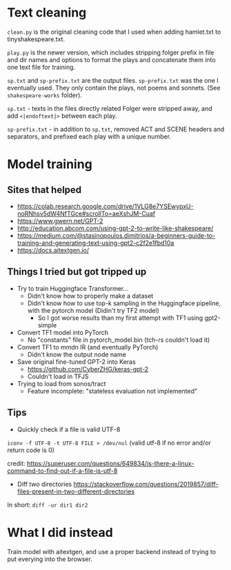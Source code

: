 # Text cleaning

`clean.py` is the original cleaning code that I used when adding hamlet.txt to tinyshakespeare.txt.

`play.py` is the newer version, which includes stripping folger prefix in file and dir names and options to format the plays and concatenate them into one text file for training.

`sp.txt` and `sp-prefix.txt` are the output files. `sp-prefix.txt` was the one I eventually used.
They only contain the plays, not poems and sonnets. (See `shakespeare-works` folder).

`sp.txt` - texts in the files directly related Folger were stripped away, and add `<|endoftext|>` between each play.

`sp-prefix.txt` - in addition to `sp.txt`, removed ACT and SCENE headers and separators, and prefixed each play with a unique number.

# Model training

## Sites that helped

- https://colab.research.google.com/drive/1VLG8e7YSEwypxU-noRNhsv5dW4NfTGce#scrollTo=aeXshJM-Cuaf
- https://www.gwern.net/GPT-2
- http://education.abcom.com/using-gpt-2-to-write-like-shakespeare/
- https://medium.com/@stasinopoulos.dimitrios/a-beginners-guide-to-training-and-generating-text-using-gpt2-c2f2e1fbd10a
- https://docs.aitextgen.io/

## Things I tried but got tripped up

- Try to train Huggingface Transformer...
  - Didn't know how to properly make a dataset
  - Didn't know how to use top-k sampling in the Huggingface pipeline, with the pytorch model (Didin't try TF2 model)
    - So I got worse results than my first attempt with TF1 using gpt2-simple
- Convert TF1 model into PyTorch
  - No "constants" file in pytorch_model.bin (tch-rs couldn't load it)
- Convert TF1 to mmdn IR (and eventually PyTorch)
  - Didn't know the output node name
- Save original fine-tuned GPT-2 into Keras
  - https://github.com/CyberZHG/keras-gpt-2
  - Couldn't load in TFJS
- Trying to load from sonos/tract
  - Feature incomplete: "stateless evaluation not implemented"

## Tips

- Quickly check if a file is valid UTF-8

`iconv -f UTF-8 -t UTF-8 FILE > /dev/nul` (valid utf-8 if no error and/or return code is 0)

credit: https://superuser.com/questions/649834/is-there-a-linux-command-to-find-out-if-a-file-is-utf-8

- Diff two directories
  https://stackoverflow.com/questions/2019857/diff-files-present-in-two-different-directories

In short: `diff -ur dir1 dir2`

# What I did instead

Train model with aitextgen, and use a proper backend instead of trying to put everying into the browser.
